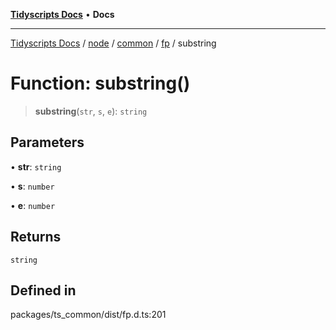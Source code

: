 [**Tidyscripts Docs**](../../../../../../../README.md) • **Docs**

***

[Tidyscripts Docs](../../../../../../../globals.md) / [node](../../../../../README.md) / [common](../../../README.md) / [fp](../README.md) / substring

# Function: substring()

> **substring**(`str`, `s`, `e`): `string`

## Parameters

• **str**: `string`

• **s**: `number`

• **e**: `number`

## Returns

`string`

## Defined in

packages/ts\_common/dist/fp.d.ts:201
